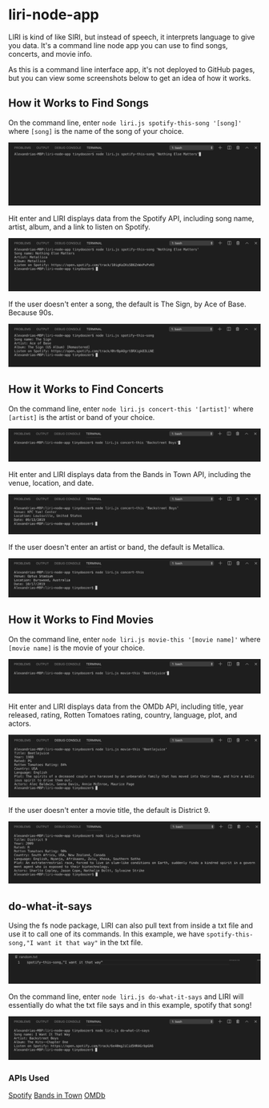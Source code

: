# liri-node-app

LIRI is kind of like SIRI, but instead of speech, it interprets language to give you data. It's a command line node app you can use to find songs, concerts, and movie info. 

As this is a command line interface app, it's not deployed to GitHub pages, but you can view some screenshots below to get an idea of how it works.

## How it Works to Find Songs

On the command line, enter `node liri.js spotify-this-song '[song]'` where `[song]` is the name of the song of your choice.

![screenshot of entering spotify-this-song](spotify1.png)

Hit enter and LIRI displays data from the Spotify API, including song name, artist, album, and a link to listen on Spotify.

![screenshot of entering spotify-this-song](spotify2.png)

If the user doesn't enter a song, the default is The Sign, by Ace of Base. Because 90s.

![screenshot of entering spotify-this-song](spotify3.png)

## How it Works to Find Concerts

On the command line, enter `node liri.js concert-this '[artist]'` where `[artist]` is the artist or band of your choice. 

![screenshot of entering concert-this](concert1.png)

Hit enter and LIRI displays data from the Bands in Town API, including the venue, location, and date.

![screenshot of entering concert-this](concert2.png)

If the user doesn't enter an artist or band, the default is Metallica.

![screenshot of entering concert-this](concert3.png)

## How it Works to Find Movies

On the command line, enter `node liri.js movie-this '[movie name]'` where `[movie name]` is the movie of your choice. 

![screenshot of entering movie-this](movie1.png)

Hit enter and LIRI displays data from the OMDb API, including title, year released, rating, Rotten Tomatoes rating, country, language, plot, and actors.

![screenshot of entering movie-this](movie2.png)

If the user doesn't enter a movie title, the default is District 9.

![screenshot of entering movie-this](movie3.png)

## do-what-it-says

Using the fs node package, LIRI can also pull text from inside a txt file and use it to call one of its commands. In this example, we have `spotify-this-song,"I want it that way"` in the txt file. 

![screenshot of entering do-what-it-says](doit1.png)

On the command line, enter `node liri.js do-what-it-says` and LIRI will essentially do what the txt file says and in this example, spotify that song!

![screenshot of entering do-what-it-says](doit2.png)

### APIs Used

[Spotify](https://developer.spotify.com/documentation/web-api/)
[Bands in Town](https://manager.bandsintown.com/support/bandsintown-api)
[OMDb](http://omdbapi.com/)